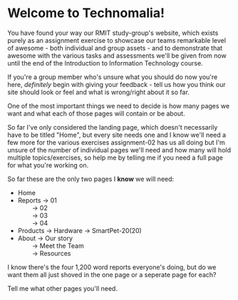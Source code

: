 # Welcome to Technomalia!

You have found your way our RMIT study-group's website, which exists purely as an assignment exercise to showcase our teams remarkable level of awesome - both individual and group assets - and to demonstrate that awesome with the various tasks and assessments we'll be given from now until the end of the Introduction to Information Technology course.

If you're a group member who's unsure what you should do now you're here, <i>definitely</i> begin with giving your feedback - tell us how you think our site should look or feel and what is wrong/right about it so far.

One of the most important things we need to decide is how many pages we want and what each of those pages will contain or be about.

So far I've only considered the landing page, which doesn't necessarily have to be titled "Home", but every site needs one and I know we'll need a few more for the various exercises assignment-02 has us all doing but I'm unsure of the number of individual pages we'll need and how many will hold multiple topics/exercises, so help me by telling me if you need a full page for what you're working on.

So far these are the only two pages I <b>know</b> we will need:

- Home
- Reports -> 01\
          &nbsp;&nbsp;&nbsp;&nbsp;&nbsp;&nbsp;&nbsp;&nbsp;-> 02\
          &nbsp;&nbsp;&nbsp;&nbsp;&nbsp;&nbsp;&nbsp;&nbsp;-> 03\
          &nbsp;&nbsp;&nbsp;&nbsp;&nbsp;&nbsp;&nbsp;&nbsp;-> 04
- Products -> Hardware -> SmartPet-20(20)
- About -> Our story\
        &nbsp;&nbsp;&nbsp;&nbsp;&nbsp;&nbsp;&nbsp;&nbsp;-> Meet the Team\
        &nbsp;&nbsp;&nbsp;&nbsp;&nbsp;&nbsp;&nbsp;&nbsp;-> Resources

I know there's the four 1,200 word reports everyone's doing, but do we want them all just shoved in the one page or a seperate page for each?

Tell me what other pages you'll need.
